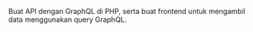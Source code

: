 Buat API dengan GraphQL di PHP, serta buat frontend untuk mengambil data menggunakan query GraphQL. 
